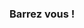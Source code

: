 ### Barrez vous !
<!--
**PetitLoir/PetitLoir** is a ✨ _special_ ✨ repository because its `README.md` (this file) appears on your GitHub profile.
-->

